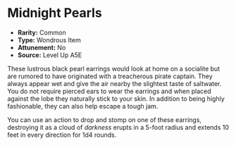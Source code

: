 
# Midnight Pearls

* **Rarity:** Common
* **Type:** Wondrous Item
* **Attunement:** No
* **Source:** Level Up A5E


These lustrous black pearl earrings would look at home on a socialite but are rumored to have originated with a treacherous pirate captain. They always appear wet and give the air nearby the slightest taste of saltwater. You do not require pierced ears to wear the earrings and when placed against the lobe they naturally stick to your skin. In addition to being highly fashionable, they can also help escape a tough jam. 

You can use an action to drop and stomp on one of these earrings, destroying it as a cloud of _darkness_  erupts in a 5-foot radius and extends 10 feet in every direction for 1d4 rounds.
